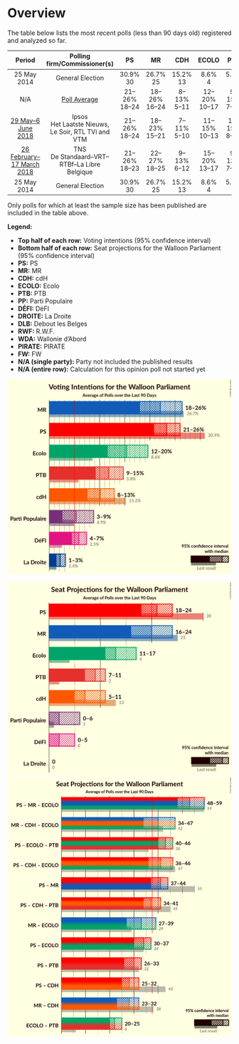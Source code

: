 # Overview

The table below lists the most recent polls (less than 90 days old) registered and analyzed so far.

| Period     | Polling firm/Commissioner(s) | PS | MR | CDH | ECOLO | PTB | PP | DÉFI | DROITE | DLB | RWF | WDA | PIRATE | FW |
|:----------:|:----------------------------:|:--:|:--:|:--:|:--:|:--:|:--:|:--:|:--:|:--:|:--:|:--:|:--:|:--:|
| 25 May 2014 | General Election | 30.9% <br> 30 | 26.7% <br> 25 | 15.2% <br> 13 | 8.6% <br> 4 | 5.8% <br> 2 | 4.9% <br> 1 | 2.5% <br> 0 | 1.4% <br> 0 | 0.8% <br> 0 | 0.5% <br> 0 | 0.4% <br> 0 | 0.2% <br> 0 | 0.1% <br> 0 |
| N/A | [Poll Average](average.html) | 21–26% <br> 18–24 | 18–26% <br> 16–24 | 8–13% <br> 5–11 | 12–20% <br> 10–17 | 9–15% <br> 7–12 | 3–9% <br> 0–6 | 4–7% <br> 0–5 | 1–3% <br> 0 | N/A <br> N/A | N/A <br> N/A | N/A <br> N/A | N/A <br> N/A | N/A <br> N/A |
| [29 May–6 June 2018](2018-06-06-Ipsos.html) | Ipsos <br> Het Laatste Nieuws, Le Soir, RTL TVi and VTM | 21–26% <br> 18–24 | 18–23% <br> 15–21 | 7–11% <br> 5–10 | 11–15% <br> 10–13 | 11–15% <br> 8–12 | 6–9% <br> 3–6 | 5–8% <br> 1–5 | 1–3% <br> 0 | N/A <br> N/A | N/A <br> N/A | N/A <br> N/A | N/A <br> N/A | N/A <br> N/A |
| [26 February–17 March 2018](2018-03-17-TNS.html) | TNS <br> De Standaard–VRT–RTBf–La Libre Belgique | 21–26% <br> 18–23 | 22–27% <br> 18–25 | 9–13% <br> 6–12 | 15–20% <br> 13–17 | 9–13% <br> 7–10 | 2–5% <br> 0–1 | 4–7% <br> 0–5 | N/A <br> N/A | N/A <br> N/A | N/A <br> N/A | N/A <br> N/A | N/A <br> N/A | N/A <br> N/A |
| 25 May 2014 | General Election | 30.9% <br> 30 | 26.7% <br> 25 | 15.2% <br> 13 | 8.6% <br> 4 | 5.8% <br> 2 | 4.9% <br> 1 | 2.5% <br> 0 | 1.4% <br> 0 | 0.8% <br> 0 | 0.5% <br> 0 | 0.4% <br> 0 | 0.2% <br> 0 | 0.1% <br> 0 |

Only polls for which at least the sample size has been published are included in the table above.

**Legend:**
+ **Top half of each row:** Voting intentions (95% confidence interval)
+ **Bottom half of each row:** Seat projections for the Walloon Parliament (95% confidence interval)
+ **PS:** PS
+ **MR:** MR
+ **CDH:** cdH
+ **ECOLO:** Ecolo
+ **PTB:** PTB
+ **PP:** Parti Populaire
+ **DÉFI:** DéFI
+ **DROITE:** La Droite
+ **DLB:** Debout les Belges
+ **RWF:** R.W.F.
+ **WDA:** Wallonie d’Abord
+ **PIRATE:** PIRATE
+ **FW:** FW
+ **N/A (single party):** Party not included the published results
+ **N/A (entire row):** Calculation for this opinion poll not started yet


![Graph with voting intentions not yet produced](average.png "Voting Intentions")

![Graph with seats not yet produced](average-seats.png "Seats")
![Graph with coalitions seats not yet produced](average-coalitions-seats.png "Coalitions Seats")
